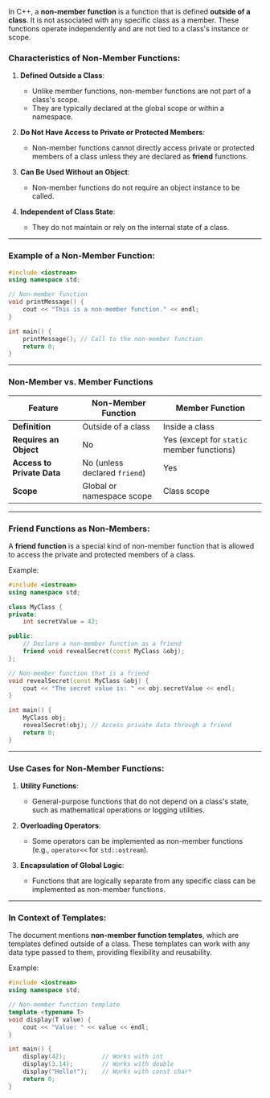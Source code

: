 In C++, a **non-member function** is a function that is defined **outside of a class**. It is not associated with any specific class as a member. These functions operate independently and are not tied to a class's instance or scope.

### Characteristics of Non-Member Functions:
1. **Defined Outside a Class**:
    - Unlike member functions, non-member functions are not part of a class's scope.
    - They are typically declared at the global scope or within a namespace.

2. **Do Not Have Access to Private or Protected Members**:
    - Non-member functions cannot directly access private or protected members of a class unless they are declared as **friend** functions.

3. **Can Be Used Without an Object**:
    - Non-member functions do not require an object instance to be called.

4. **Independent of Class State**:
    - They do not maintain or rely on the internal state of a class.

---

### Example of a Non-Member Function:

```cpp
#include <iostream>
using namespace std;

// Non-member function
void printMessage() {
    cout << "This is a non-member function." << endl;
}

int main() {
    printMessage(); // Call to the non-member function
    return 0;
}
```

---

### Non-Member vs. Member Functions

| **Feature**                | **Non-Member Function**              | **Member Function**                      |
|----------------------------|--------------------------------------|-----------------------------------------|
| **Definition**             | Outside of a class                  | Inside a class                          |
| **Requires an Object**     | No                                  | Yes (except for `static` member functions) |
| **Access to Private Data** | No (unless declared `friend`)       | Yes                                     |
| **Scope**                  | Global or namespace scope           | Class scope                             |

---

### Friend Functions as Non-Members:
A **friend function** is a special kind of non-member function that is allowed to access the private and protected members of a class.

Example:

```cpp
#include <iostream>
using namespace std;

class MyClass {
private:
    int secretValue = 42;

public:
    // Declare a non-member function as a friend
    friend void revealSecret(const MyClass &obj);
};

// Non-member function that is a friend
void revealSecret(const MyClass &obj) {
    cout << "The secret value is: " << obj.secretValue << endl;
}

int main() {
    MyClass obj;
    revealSecret(obj); // Access private data through a friend
    return 0;
}
```

---

### Use Cases for Non-Member Functions:
1. **Utility Functions**:
    - General-purpose functions that do not depend on a class's state, such as mathematical operations or logging utilities.

2. **Overloading Operators**:
    - Some operators can be implemented as non-member functions (e.g., `operator<<` for `std::ostream`).

3. **Encapsulation of Global Logic**:
    - Functions that are logically separate from any specific class can be implemented as non-member functions.

---

### In Context of Templates:
The document mentions **non-member function templates**, which are templates defined outside of a class. These templates can work with any data type passed to them, providing flexibility and reusability.

Example:

```cpp
#include <iostream>
using namespace std;

// Non-member function template
template <typename T>
void display(T value) {
    cout << "Value: " << value << endl;
}

int main() {
    display(42);          // Works with int
    display(3.14);        // Works with double
    display("Hello!");    // Works with const char*
    return 0;
}
``` 
